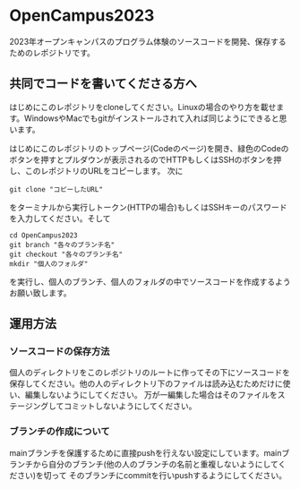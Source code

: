 # OpenCampus2023
2023年オープンキャンパスのプログラム体験のソースコードを開発、保存するためのレポジトリです。

## 共同でコードを書いてくださる方へ
はじめにこのレポジトリをcloneしてください。Linuxの場合のやり方を載せます。WindowsやMacでもgitがインストールされて入れば同じようにできると思います。

はじめにこのレポジトリのトップページ(Codeのページ)を開き、緑色のCodeのボタンを押すとプルダウンが表示されるのでHTTPもしくはSSHのボタンを押し、このレポジトリのURLをコピーします。
次に
```
git clone "コピーしたURL" 
```
をターミナルから実行しトークン(HTTPの場合)もしくはSSHキーのパスワードを入力してください。そして
```
cd OpenCampus2023
git branch "各々のブランチ名"
git checkout "各々のブランチ名"
mkdir "個人のフォルダ"
```
を実行し、個人のブランチ、個人のフォルダの中でソースコードを作成するようお願い致します。


## 運用方法

### ソースコードの保存方法
個人のディレクトリをこのレポジトリのルートに作ってその下にソースコードを保存してください。他の人のディレクトリ下のファイルは読み込むためだけに使い、編集しないようにしてください。
万が一編集した場合はそのファイルをステージングしてコミットしないようにしてください。

### ブランチの作成について
mainブランチを保護するために直接pushを行えない設定にしています。mainブランチから自分のブランチ(他の人のブランチの名前と重複しないようにしてください)を切って
そのブランチにcommitを行いpushするようにしてください。

